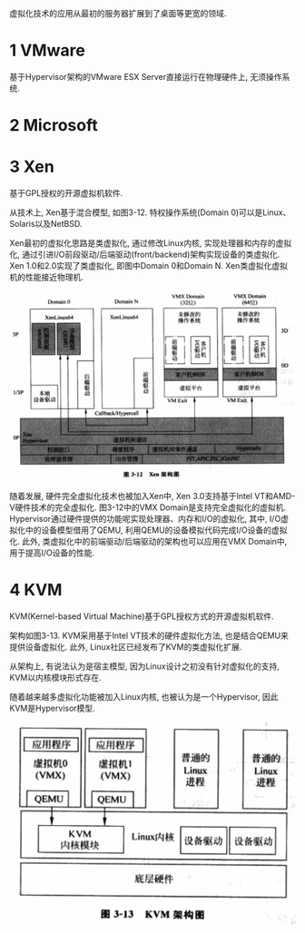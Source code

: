 虚拟化技术的应用从最初的服务器扩展到了桌面等更宽的领域.

# 1 VMware

基于Hypervisor架构的VMware ESX Server直接运行在物理硬件上, 无须操作系统. 

# 2 Microsoft

# 3 Xen

基于GPL授权的开源虚拟机软件.

从技术上, Xen基于混合模型, 如图3\-12. 特权操作系统(Domain 0)可以是Linux、Solaris以及NetBSD. 

Xen最初的虚拟化思路是类虚拟化, 通过修改Linux内核, 实现处理器和内存的虚拟化, 通过引进I/O前段驱动/后端驱动(front/backend)架构实现设备的类虚拟化. Xen 1.0和2.0实现了类虚拟化, 即图中Domain 0和Domain N. Xen类虚拟化虚拟机的性能接近物理机.

![config](./images/13.png)

随着发展, 硬件完全虚拟化技术也被加入Xen中, Xen 3.0支持基于Intel VT和AMD\-V硬件技术的完全虚拟化. 图3\-12中的VMX Domain是支持完全虚拟化的虚拟机. Hypervisor通过硬件提供的功能呢实现处理器、内存和I/O的虚拟化, 其中, I/O虚拟化中的设备模型借用了QEMU, 利用QEMU的设备模拟代码完成I/O设备的虚拟化. 此外, 类虚拟化中的前端驱动/后端驱动的架构也可以应用在VMX Domain中, 用于提高I/O设备的性能.

# 4 KVM

KVM(Kernel\-based Virtual Machine)基于GPL授权方式的开源虚拟机软件.

架构如图3\-13. KVM采用基于Intel VT技术的硬件虚拟化方法, 也是结合QEMU来提供设备虚拟化. 此外, Linux社区已经发布了KVM的类虚拟化扩展. 

从架构上, 有说法认为是宿主模型, 因为Linux设计之初没有针对虚拟化的支持, KVM以内核模块形式存在. 

随着越来越多虚拟化功能被加入Linux内核, 也被认为是一个Hypervisor, 因此KVM是Hypervisor模型.

![config](./images/14.png)

